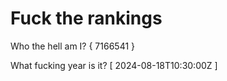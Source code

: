 # Fuck the rankings

Who the hell am I?
{ 7166541 }

What fucking year is it?
[ 2024-08-18T10:30:00Z ]
